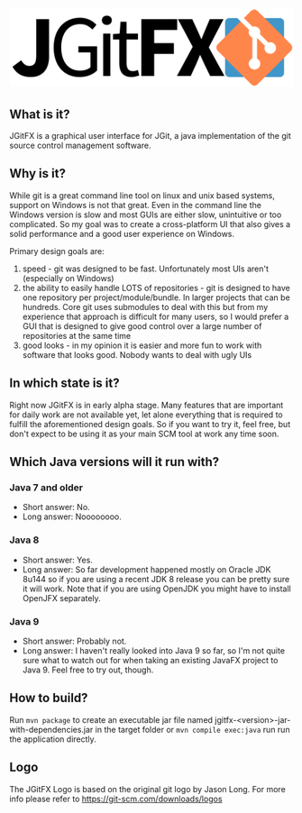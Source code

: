 # ![logo](src/main/resources/logo/jgitfx-full-512.png)

## What is it?

JGitFX is a graphical user interface for JGit, a java implementation of the git source control management software.

## Why is it?

While git is a great command line tool on linux and unix based systems, support on Windows is not that great. Even in the command line the Windows version is slow and most GUIs are either slow, unintuitive or too complicated. So my goal was to create a cross-platform UI that also gives a solid performance and a good user experience on Windows.

Primary design goals are:

 1. speed - git was designed to be fast. Unfortunately most UIs aren't (especially on Windows)
 2. the ability to easily handle LOTS of repositories - git is designed to have one repository per project/module/bundle. In larger projects that can be hundreds. Core git uses submodules to deal with this but from my experience that approach is difficult for many users, so I would prefer a GUI that is designed to give good control over a large number of repositories at the same time
 3. good looks - in my opinion it is easier and more fun to work with software that looks good. Nobody wants to deal with ugly UIs

## In which state is it?

Right now JGitFX is in early alpha stage. Many features that are important for daily work are not available yet, let alone everything that is required to fulfill the aforementioned design goals. So if you want to try it, feel free, but don't expect to be using it as your main SCM tool at work any time soon.

## Which Java versions will it run with?

### Java 7 and older
 * Short answer: No.
 * Long answer: Noooooooo.

### Java 8
 * Short answer: Yes.
 * Long answer: So far development happened mostly on Oracle JDK 8u144 so if you are using a recent JDK 8 release you can be pretty sure it will work. Note that if you are using OpenJDK you might have to install OpenJFX separately.

### Java 9
 * Short answer: Probably not.
 * Long answer: I haven't really looked into Java 9 so far, so I'm not quite sure what to watch out for when taking an existing JavaFX project to Java 9. Feel free to try out, though.

## How to build?

Run ```mvn package``` to create an executable jar file named jgitfx-&lt;version&gt;-jar-with-dependencies.jar in the target folder or ```mvn compile exec:java``` run run the application directly.

## Logo
The JGitFX Logo is based on the original git logo by Jason Long.
For more info please refer to https://git-scm.com/downloads/logos
